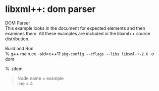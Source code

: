 libxml++: dom parser
===============

DOM Parser <br/>
This example looks in the document for expected elements and then examines them. All these examples are included in the libxml++ source distribution. <br/>

Build and Run <br/>
% g++  main.cc -std=c++11 `pkg-config --cflags --libs libxml++-2.6` -o dom <br/>

% ./dom <br/>
> Node name = example <br/>
>     line = 4 <br/>

